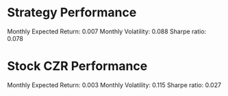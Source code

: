 # Strategy Performance
Monthly Expected Return: 0.007
Monthly Volatility: 0.088
Sharpe ratio: 0.078
# Stock CZR Performance
Monthly Expected Return: 0.003
Monthly Volatility: 0.115
Sharpe ratio: 0.027
